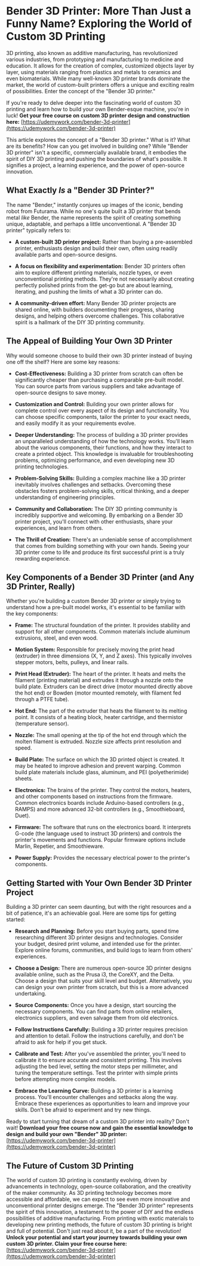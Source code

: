 # Bender 3D Printer: More Than Just a Funny Name? Exploring the World of Custom 3D Printing

3D printing, also known as additive manufacturing, has revolutionized various industries, from prototyping and manufacturing to medicine and education.  It allows for the creation of complex, customized objects layer by layer, using materials ranging from plastics and metals to ceramics and even biomaterials. While many well-known 3D printer brands dominate the market, the world of custom-built printers offers a unique and exciting realm of possibilities. Enter the concept of the "Bender 3D printer."

If you're ready to delve deeper into the fascinating world of custom 3D printing and learn how to build your own Bender-esque machine, you're in luck! **Get your free course on custom 3D printer design and construction here:**  [https://udemywork.com/bender-3d-printer](https://udemywork.com/bender-3d-printer)

This article explores the concept of a "Bender 3D printer." What is it? What are its benefits? How can you get involved in building one? While "Bender 3D printer" isn't a specific, commercially available brand, it embodies the spirit of DIY 3D printing and pushing the boundaries of what's possible.  It signifies a project, a learning experience, and the power of open-source innovation.

## What Exactly *Is* a "Bender 3D Printer?"

The name "Bender," instantly conjures up images of the iconic, bending robot from Futurama. While no one's quite built a 3D printer that bends metal *like* Bender, the name represents the spirit of creating something unique, adaptable, and perhaps a little unconventional. A "Bender 3D printer" typically refers to:

*   **A custom-built 3D printer project:** Rather than buying a pre-assembled printer, enthusiasts design and build their own, often using readily available parts and open-source designs.

*   **A focus on flexibility and experimentation:**  Bender 3D printers often aim to explore different printing materials, nozzle types, or even unconventional printing methods. They're not necessarily about creating perfectly polished prints from the get-go but are about learning, iterating, and pushing the limits of what a 3D printer can do.

*   **A community-driven effort:**  Many Bender 3D printer projects are shared online, with builders documenting their progress, sharing designs, and helping others overcome challenges. This collaborative spirit is a hallmark of the DIY 3D printing community.

## The Appeal of Building Your Own 3D Printer

Why would someone choose to build their own 3D printer instead of buying one off the shelf? Here are some key reasons:

*   **Cost-Effectiveness:** Building a 3D printer from scratch can often be significantly cheaper than purchasing a comparable pre-built model. You can source parts from various suppliers and take advantage of open-source designs to save money.

*   **Customization and Control:**  Building your own printer allows for complete control over every aspect of its design and functionality. You can choose specific components, tailor the printer to your exact needs, and easily modify it as your requirements evolve.

*   **Deeper Understanding:**  The process of building a 3D printer provides an unparalleled understanding of how the technology works. You'll learn about the various components, their functions, and how they interact to create a printed object. This knowledge is invaluable for troubleshooting problems, optimizing performance, and even developing new 3D printing technologies.

*   **Problem-Solving Skills:** Building a complex machine like a 3D printer inevitably involves challenges and setbacks. Overcoming these obstacles fosters problem-solving skills, critical thinking, and a deeper understanding of engineering principles.

*   **Community and Collaboration:**  The DIY 3D printing community is incredibly supportive and welcoming. By embarking on a Bender 3D printer project, you'll connect with other enthusiasts, share your experiences, and learn from others.

*   **The Thrill of Creation:** There's an undeniable sense of accomplishment that comes from building something with your own hands. Seeing your 3D printer come to life and produce its first successful print is a truly rewarding experience.

## Key Components of a Bender 3D Printer (and Any 3D Printer, Really)

Whether you're building a custom Bender 3D printer or simply trying to understand how a pre-built model works, it's essential to be familiar with the key components:

*   **Frame:** The structural foundation of the printer. It provides stability and support for all other components. Common materials include aluminum extrusions, steel, and even wood.

*   **Motion System:**  Responsible for precisely moving the print head (extruder) in three dimensions (X, Y, and Z axes).  This typically involves stepper motors, belts, pulleys, and linear rails.

*   **Print Head (Extruder):**  The heart of the printer. It heats and melts the filament (printing material) and extrudes it through a nozzle onto the build plate. Extruders can be direct drive (motor mounted directly above the hot end) or Bowden (motor mounted remotely, with filament fed through a PTFE tube).

*   **Hot End:**  The part of the extruder that heats the filament to its melting point.  It consists of a heating block, heater cartridge, and thermistor (temperature sensor).

*   **Nozzle:** The small opening at the tip of the hot end through which the molten filament is extruded. Nozzle size affects print resolution and speed.

*   **Build Plate:** The surface on which the 3D printed object is created. It may be heated to improve adhesion and prevent warping. Common build plate materials include glass, aluminum, and PEI (polyetherimide) sheets.

*   **Electronics:** The brains of the printer. They control the motors, heaters, and other components based on instructions from the firmware. Common electronics boards include Arduino-based controllers (e.g., RAMPS) and more advanced 32-bit controllers (e.g., Smoothieboard, Duet).

*   **Firmware:** The software that runs on the electronics board. It interprets G-code (the language used to instruct 3D printers) and controls the printer's movements and functions. Popular firmware options include Marlin, Repetier, and Smoothieware.

*   **Power Supply:** Provides the necessary electrical power to the printer's components.

## Getting Started with Your Own Bender 3D Printer Project

Building a 3D printer can seem daunting, but with the right resources and a bit of patience, it's an achievable goal. Here are some tips for getting started:

*   **Research and Planning:**  Before you start buying parts, spend time researching different 3D printer designs and technologies. Consider your budget, desired print volume, and intended use for the printer. Explore online forums, communities, and build logs to learn from others' experiences.

*   **Choose a Design:**  There are numerous open-source 3D printer designs available online, such as the Prusa i3, the CoreXY, and the Delta. Choose a design that suits your skill level and budget. Alternatively, you can design your own printer from scratch, but this is a more advanced undertaking.

*   **Source Components:**  Once you have a design, start sourcing the necessary components. You can find parts from online retailers, electronics suppliers, and even salvage them from old electronics.

*   **Follow Instructions Carefully:**  Building a 3D printer requires precision and attention to detail. Follow the instructions carefully, and don't be afraid to ask for help if you get stuck.

*   **Calibrate and Test:**  After you've assembled the printer, you'll need to calibrate it to ensure accurate and consistent printing. This involves adjusting the bed level, setting the motor steps per millimeter, and tuning the temperature settings. Test the printer with simple prints before attempting more complex models.

*   **Embrace the Learning Curve:**  Building a 3D printer is a learning process. You'll encounter challenges and setbacks along the way. Embrace these experiences as opportunities to learn and improve your skills.  Don't be afraid to experiment and try new things.

Ready to start turning that dream of a custom 3D printer into reality? Don't wait! **Download your free course now and gain the essential knowledge to design and build your own "Bender" 3D printer:** [https://udemywork.com/bender-3d-printer](https://udemywork.com/bender-3d-printer)

##  The Future of Custom 3D Printing

The world of custom 3D printing is constantly evolving, driven by advancements in technology, open-source collaboration, and the creativity of the maker community.  As 3D printing technology becomes more accessible and affordable, we can expect to see even more innovative and unconventional printer designs emerge. The "Bender 3D printer" represents the spirit of this innovation, a testament to the power of DIY and the endless possibilities of additive manufacturing. From printing with exotic materials to developing new printing methods, the future of custom 3D printing is bright and full of potential.
Don't just read about it, be a part of the revolution! **Unlock your potential and start your journey towards building your own custom 3D printer. Claim your free course here:** [https://udemywork.com/bender-3d-printer](https://udemywork.com/bender-3d-printer)

